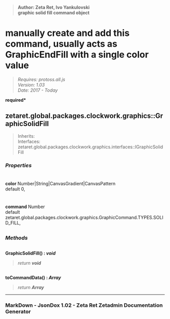 > __Author: Zeta Ret, Ivo Yankulovski__  
> __graphic solid fill command object__  
# manually create and add this command, usually acts as GraphicEndFill with a single color value  
> *Requires: protoss.all.js*  
> *Version: 1.03*  
> *Date: 2017 - Today*  

__required*__

## zetaret.global.packages.clockwork.graphics::GraphicSolidFill  
> Inherits:   
> Interfaces: zetaret.global.packages.clockwork.graphics.interfaces::IGraphicSolidFill  

### *Properties*  

#  
__color__ Number|String|CanvasGradient|CanvasPattern  
default 0,   

#  
__command__ Number  
default zetaret.global.packages.clockwork.graphics.GraphicCommand.TYPES.SOLID_FILL,   


##  
### *Methods*  

##  
__GraphicSolidFill() : *void*__  
  
> *return __void__*  

##  
__toCommandData() : *Array*__  
  
> *return __Array__*  

---  
### MarkDown - JsonDox 1.02 - Zeta Ret Zetadmin Documentation Generator
